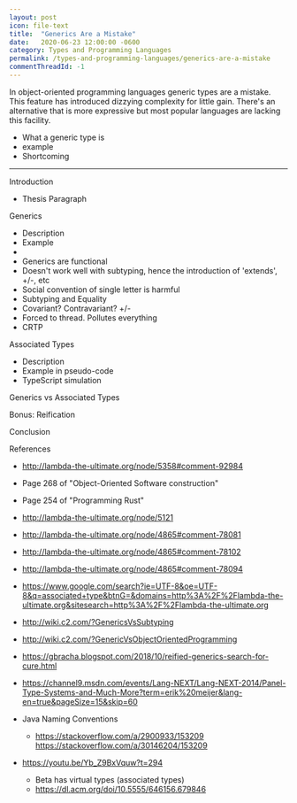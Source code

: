 ```yaml
---
layout: post
icon: file-text
title:  "Generics Are a Mistake"
date:   2020-06-23 12:00:00 -0600
category: Types and Programming Languages
permalink: /types-and-programming-languages/generics-are-a-mistake
commentThreadId: -1
---
```


In object-oriented programming languages generic types are a mistake. This feature
has introduced dizzying complexity for little gain. There's an alternative that
is more expressive but most popular languages are lacking this facility.

* What a generic type is
* example
* Shortcoming

---
Introduction

* Thesis Paragraph

Generics

* Description
* Example
* 
* Generics are functional
* Doesn't work well with subtyping, hence the introduction of 'extends', +/-, etc
* Social convention of single letter is harmful
* Subtyping and Equality
* Covariant? Contravariant? +/-
* Forced to thread. Pollutes everything
* CRTP

Associated Types

* Description
* Example in pseudo-code
* TypeScript simulation

Generics vs Associated Types
  
Bonus: Reification

Conclusion

References

* http://lambda-the-ultimate.org/node/5358#comment-92984
* Page 268 of "Object-Oriented Software construction"
* Page 254 of "Programming Rust"
* http://lambda-the-ultimate.org/node/5121
* http://lambda-the-ultimate.org/node/4865#comment-78081
* http://lambda-the-ultimate.org/node/4865#comment-78102
* http://lambda-the-ultimate.org/node/4865#comment-78094
* https://www.google.com/search?ie=UTF-8&oe=UTF-8&q=associated+type&btnG=&domains=http%3A%2F%2Flambda-the-ultimate.org&sitesearch=http%3A%2F%2Flambda-the-ultimate.org
* http://wiki.c2.com/?GenericsVsSubtyping
* http://wiki.c2.com/?GenericVsObjectOrientedProgramming
* https://gbracha.blogspot.com/2018/10/reified-generics-search-for-cure.html
* https://channel9.msdn.com/events/Lang-NEXT/Lang-NEXT-2014/Panel-Type-Systems-and-Much-More?term=erik%20meijer&lang-en=true&pageSize=15&skip=60
* Java Naming Conventions
  * https://stackoverflow.com/a/2900933/153209
https://stackoverflow.com/a/30146204/153209

* https://youtu.be/Yb_Z9BxVquw?t=294
  * Beta has virtual types (associated types)
  * https://dl.acm.org/doi/10.5555/646156.679846